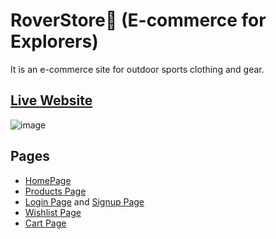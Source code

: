# RoverStore🧭 (E-commerce for Explorers)
It is an e-commerce site for outdoor sports clothing and gear.

## [Live Website](https://rover-store.netlify.app/)

![image](https://user-images.githubusercontent.com/70917826/155205296-87ceab06-2854-47c2-a352-f4e4704b27d0.png)

## Pages
- [HomePage](https://rover-store.netlify.app/)
- [Products Page](https://rover-store.netlify.app/pages/products/products.html)
- [Login Page](https://rover-store.netlify.app/pages/login/login.html) and [Signup Page](https://rover-store.netlify.app/pages/signup/signup.html)
- [Wishlist Page](https://rover-store.netlify.app/pages/wishlist/wishlist.html)
- [Cart Page](https://rover-store.netlify.app/pages/cart/cart.html)
